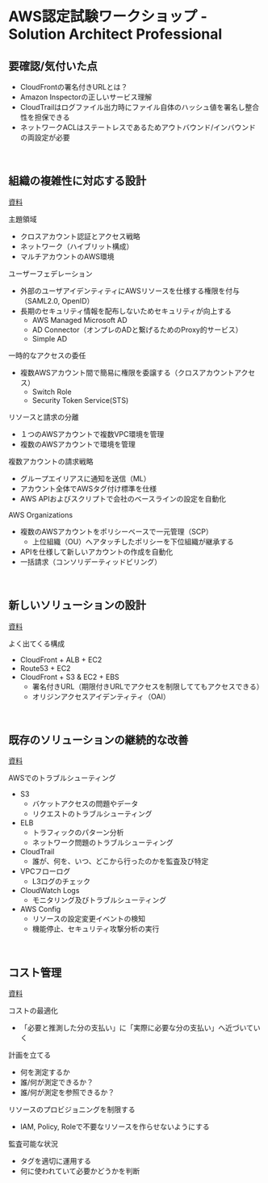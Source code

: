# AWS認定試験ワークショップ - Solution Architect Professional

## 要確認/気付いた点

- CloudFrontの署名付きURLとは？
- Amazon Inspectorの正しいサービス理解
- CloudTrailはログファイル出力時にファイル自体のハッシュ値を署名し整合性を担保できる
- ネットワークACLはステートレスであるためアウトバウンド/インバウンドの両設定が必要

<br>

## 組織の複雑性に対応する設計

[資料](https://contents-s3-bucket.s3.ap-northeast-1.amazonaws.com/documents/aws/20211029_ERW_SAP_Session1-1.pdf)

主題領域
- クロスアカウント認証とアクセス戦略
- ネットワーク（ハイブリット構成）
- マルチアカウントのAWS環境

ユーザーフェデレーション
- 外部のユーザアイデンティティにAWSリソースを仕様する権限を付与（SAML2.0, OpenID）
- 長期のセキュリティ情報を配布しないためセキュリティが向上する
    - AWS Managed Microsoft AD
    - AD Connector（オンプレのADと繋げるためのProxy的サービス）
    - Simple AD

一時的なアクセスの委任
- 複数AWSアカウント間で簡易に権限を委譲する（クロスアカウントアクセス）
    - Switch Role
    - Security Token Service(STS)

リソースと請求の分離
- １つのAWSアカウントで複数VPC環境を管理
- 複数のAWSアカウントで環境を管理

複数アカウントの請求戦略
- グループエイリアスに通知を送信（ML）
- アカウント全体でAWSタグ付け標準を仕様
- AWS APIおよびスクリプトで会社のベースラインの設定を自動化

AWS Organizations
- 複数のAWSアカウントをポリシーベースで一元管理（SCP）
    - 上位組織（OU）へアタッチしたポリシーを下位組織が継承する
- APIを仕様して新しいアカウントの作成を自動化
- 一括請求（コンソリデーティッドビリング）

<br>

## 新しいソリューションの設計

[資料](https://contents-s3-bucket.s3.ap-northeast-1.amazonaws.com/documents/aws/20211029_ERW_SAP_Session2-1.pdf)

よく出てくる構成
- CloudFront + ALB + EC2
- Route53 + EC2
- CloudFront + S3 & EC2 + EBS
    - 署名付きURL（期限付きURLでアクセスを制限しててもアクセスできる）
    - オリジンアクセスアイデンティティ（OAI）

<br>

## 既存のソリューションの継続的な改善

[資料](https://contents-s3-bucket.s3.ap-northeast-1.amazonaws.com/documents/aws/20211029_ERW_SAP_Session3-1.pdf)

AWSでのトラブルシューティング
- S3
    - バケットアクセスの問題やデータ
    - リクエストのトラブルシューティング
- ELB
    - トラフィックのパターン分析
    - ネットワーク問題のトラブルシューティング
- CloudTrail
    - 誰が、何を、いつ、どこから行ったのかを監査及び特定
- VPCフローログ
    - L3ログのチェック
- CloudWatch Logs
    - モニタリング及びトラブルシューティング
- AWS Config
    - リソースの設定変更イベントの検知
    - 機能停止、セキュリティ攻撃分析の実行

<br>

## コスト管理

[資料](https://contents-s3-bucket.s3.ap-northeast-1.amazonaws.com/documents/aws/20211029_ERW_SAP_Session4-1.pdf)

コストの最適化
- 「必要と推測した分の支払い」に「実際に必要な分の支払い」へ近づいていく

計画を立てる
- 何を測定するか
- 誰/何が測定できるか？
- 誰/何が測定を参照できるか？

リソースのプロビジョニングを制限する
- IAM, Policy, Roleで不要なリソースを作らせないようにする

監査可能な状況
- タグを適切に運用する
- 何に使われていて必要かどうかを判断